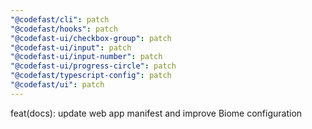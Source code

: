 ```yaml
---
"@codefast/cli": patch
"@codefast/hooks": patch
"@codefast-ui/checkbox-group": patch
"@codefast-ui/input": patch
"@codefast-ui/input-number": patch
"@codefast-ui/progress-circle": patch
"@codefast/typescript-config": patch
"@codefast/ui": patch
---
```


feat(docs): update web app manifest and improve Biome configuration
